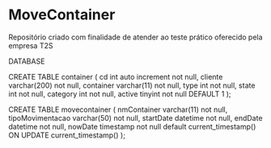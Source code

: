 # MoveContainer

Repositório criado com finalidade de atender ao teste prático oferecido pela empresa T2S

DATABASE

CREATE TABLE container (
cd int auto increment not null,
cliente varchar(200) not null,
container varchar(11) not null,
type int not null,
state int not null,
category int not null,
active tinyint not null DEFAULT 1
);

CREATE TABLE movecontainer (
nmContainer varchar(11) not null,
tipoMovimentacao varchar(50) not null,
startDate datetime not null,
endDate datetime not null,
nowDate timestamp not null default current_timestamp() ON UPDATE current_timestamp()
);
